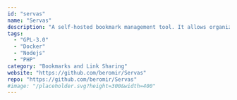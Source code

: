 ```yaml
---
id: "servas"
name: "Servas"
description: "A self-hosted bookmark management tool. It allows organization with tags, groups, and a list specifically for later access. It supports multiple users with 2FA. Companion browser extensions are available for Firefox and Chrome."
tags:
  - "GPL-3.0"
  - "Docker"
  - "Nodejs"
  - "PHP"
category: "Bookmarks and Link Sharing"
website: "https://github.com/beromir/Servas"
repo: "https://github.com/beromir/Servas"
#image: "/placeholder.svg?height=300&width=400"
---
```


